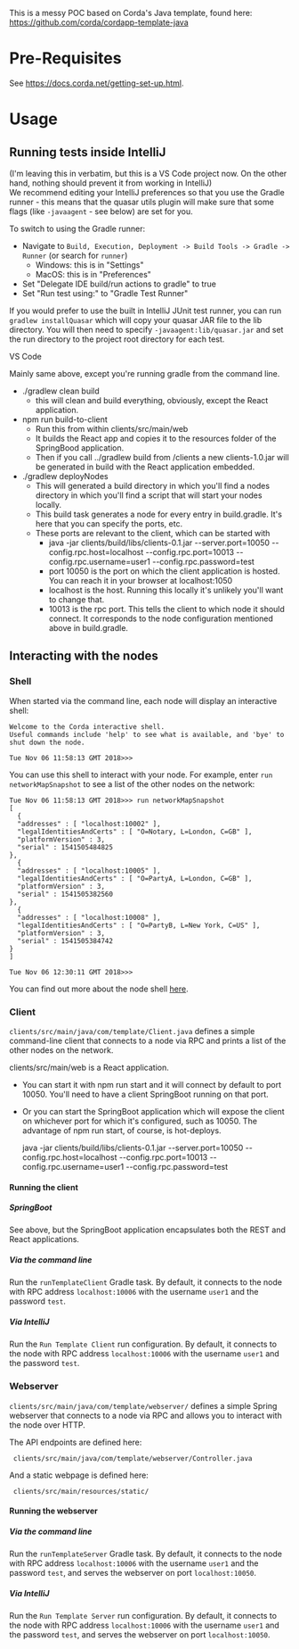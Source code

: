 This is a messy POC based on Corda's Java template, found here: https://github.com/corda/cordapp-template-java

# Pre-Requisites

See https://docs.corda.net/getting-set-up.html.

# Usage

## Running tests inside IntelliJ
(I'm leaving this in verbatim, but this is a VS Code project now. On the other hand, nothing should prevent it from working in IntelliJ)	
We recommend editing your IntelliJ preferences so that you use the Gradle runner - this means that the quasar utils
plugin will make sure that some flags (like ``-javaagent`` - see below) are
set for you.

To switch to using the Gradle runner:

* Navigate to ``Build, Execution, Deployment -> Build Tools -> Gradle -> Runner`` (or search for `runner`)
  * Windows: this is in "Settings"
  * MacOS: this is in "Preferences"
* Set "Delegate IDE build/run actions to gradle" to true
* Set "Run test using:" to "Gradle Test Runner"

If you would prefer to use the built in IntelliJ JUnit test runner, you can run ``gradlew installQuasar`` which will
copy your quasar JAR file to the lib directory. You will then need to specify ``-javaagent:lib/quasar.jar``
and set the run directory to the project root directory for each test.

VS Code

Mainly same above, except you're running gradle from the command line.
* ./gradlew clean build
  * this will clean and build everything, obviously, except the React application.
* npm run build-to-client
  * Run this from within clients/src/main/web
  * It builds the React app and copies it to the resources folder of the SpringBood application.
  * Then if you call ../gradlew build from /clients a new clients-1.0.jar will be generated in build with the React application embedded.
* ./gradlew deployNodes
  * This will generated a build directory in which you'll find a nodes directory in which you'll find a script that will
    start your nodes locally.
  * This build task generates a node for every entry in build.gradle. It's here that you can specify the ports, etc.
  * These ports are relevant to the client, which can be started with
    * java -jar clients/build/libs/clients-0.1.jar --server.port=10050 --config.rpc.host=localhost --config.rpc.port=10013 --config.rpc.username=user1 --config.rpc.password=test
    * port 10050 is the port on which the client application is hosted. You can reach it in your browser at localhost:1050
    * localhost is the host. Running this locally it's unlikely you'll want to change that.
    * 10013 is the rpc port. This tells the client to which node it should connect. It corresponds to the node configuration mentioned above in build.gradle.

## Interacting with the nodes

### Shell

When started via the command line, each node will display an interactive shell:

    Welcome to the Corda interactive shell.
    Useful commands include 'help' to see what is available, and 'bye' to shut down the node.
    
    Tue Nov 06 11:58:13 GMT 2018>>>

You can use this shell to interact with your node. For example, enter `run networkMapSnapshot` to see a list of 
the other nodes on the network:

    Tue Nov 06 11:58:13 GMT 2018>>> run networkMapSnapshot
    [
      {
      "addresses" : [ "localhost:10002" ],
      "legalIdentitiesAndCerts" : [ "O=Notary, L=London, C=GB" ],
      "platformVersion" : 3,
      "serial" : 1541505484825
    },
      {
      "addresses" : [ "localhost:10005" ],
      "legalIdentitiesAndCerts" : [ "O=PartyA, L=London, C=GB" ],
      "platformVersion" : 3,
      "serial" : 1541505382560
    },
      {
      "addresses" : [ "localhost:10008" ],
      "legalIdentitiesAndCerts" : [ "O=PartyB, L=New York, C=US" ],
      "platformVersion" : 3,
      "serial" : 1541505384742
    }
    ]
    
    Tue Nov 06 12:30:11 GMT 2018>>> 

You can find out more about the node shell [here](https://docs.corda.net/shell.html).

### Client

`clients/src/main/java/com/template/Client.java` defines a simple command-line client that connects to a node via RPC 
and prints a list of the other nodes on the network.

clients/src/main/web is a React application.
* You can start it with npm run start and it will connect by default to port 10050. You'll need to have a client SpringBoot running on that port.
* Or you can start the SpringBoot application which will expose the client on whichever port for which it's configured, such as 10050. The advantage of npm run start, of course, is hot-deploys.

   java -jar clients/build/libs/clients-0.1.jar --server.port=10050 --config.rpc.host=localhost --config.rpc.port=10013 --config.rpc.username=user1 --config.rpc.password=test

#### Running the client

##### SpringBoot
See above, but the SpringBoot application encapsulates both the REST and React applications.


##### Via the command line

Run the `runTemplateClient` Gradle task. By default, it connects to the node with RPC address `localhost:10006` with 
the username `user1` and the password `test`.

##### Via IntelliJ

Run the `Run Template Client` run configuration. By default, it connects to the node with RPC address `localhost:10006` 
with the username `user1` and the password `test`.

### Webserver

`clients/src/main/java/com/template/webserver/` defines a simple Spring webserver that connects to a node via RPC and 
allows you to interact with the node over HTTP.

The API endpoints are defined here:

     clients/src/main/java/com/template/webserver/Controller.java

And a static webpage is defined here:

     clients/src/main/resources/static/

#### Running the webserver

##### Via the command line

Run the `runTemplateServer` Gradle task. By default, it connects to the node with RPC address `localhost:10006` with 
the username `user1` and the password `test`, and serves the webserver on port `localhost:10050`.

##### Via IntelliJ

Run the `Run Template Server` run configuration. By default, it connects to the node with RPC address `localhost:10006` 
with the username `user1` and the password `test`, and serves the webserver on port `localhost:10050`.

